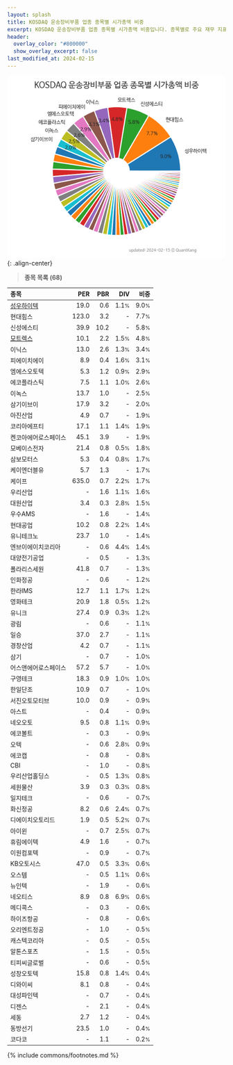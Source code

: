 ```yaml
---
layout: splash
title: KOSDAQ 운송장비부품 업종 종목별 시가총액 비중
excerpt: KOSDAQ 운송장비부품 업종 종목별 시가총액 비중입니다. 종목별로 주요 재무 지표를 함께 표시합니다.
header:
  overlay_color: "#800000"
  show_overlay_excerpt: false
last_modified_at: 2024-02-15
---
```



![KOSDAQ 운송장비부품 업종 종목별 시가총액 비중](/stats/sector/images/kosdaq_업종_운송장비부품_종목.png){: .align-center}


> **종목 목록 (68)**<a id="list"></a>

| **종목** | **PER** | **PBR** | **DIV** | **비중** |
| :------- | ------: | ------: | ------: | -------: |
| [성우하이텍](/015750/) | 19.0 | 0.6 | 1.1<small>%</small> | 9.0<small>%</small> |
| 현대힘스 | 123.0 | 3.2 | - | 7.7<small>%</small> |
| 신성에스티 | 39.9 | 10.2 | - | 5.8<small>%</small> |
| [모트렉스](/118990/) | 10.1 | 2.2 | 1.5<small>%</small> | 4.8<small>%</small> |
| 이닉스 | 13.0 | 2.6 | 1.3<small>%</small> | 3.4<small>%</small> |
| 피에이치에이 | 8.9 | 0.4 | 1.6<small>%</small> | 3.1<small>%</small> |
| 엠에스오토텍 | 5.3 | 1.2 | 0.9<small>%</small> | 2.9<small>%</small> |
| 에코플라스틱 | 7.5 | 1.1 | 1.0<small>%</small> | 2.6<small>%</small> |
| 이녹스 | 13.7 | 1.0 | - | 2.5<small>%</small> |
| 삼기이브이 | 17.9 | 3.2 | - | 2.0<small>%</small> |
| 아진산업 | 4.9 | 0.7 | - | 1.9<small>%</small> |
| 코리아에프티 | 17.1 | 1.1 | 1.4<small>%</small> | 1.9<small>%</small> |
| 켄코아에어로스페이스 | 45.1 | 3.9 | - | 1.9<small>%</small> |
| 모베이스전자 | 21.4 | 0.8 | 0.5<small>%</small> | 1.8<small>%</small> |
| 삼보모터스 | 5.3 | 0.4 | 0.8<small>%</small> | 1.7<small>%</small> |
| 케이엔더블유 | 5.7 | 1.3 | - | 1.7<small>%</small> |
| 케이프 | 635.0 | 0.7 | 2.2<small>%</small> | 1.7<small>%</small> |
| 우리산업 | - | 1.6 | 1.1<small>%</small> | 1.6<small>%</small> |
| 대원산업 | 3.4 | 0.3 | 2.8<small>%</small> | 1.5<small>%</small> |
| 우수AMS | - | 1.6 | - | 1.4<small>%</small> |
| 현대공업 | 10.2 | 0.8 | 2.2<small>%</small> | 1.4<small>%</small> |
| 유니테크노 | 23.7 | 1.0 | - | 1.4<small>%</small> |
| 엔브이에이치코리아 | - | 0.6 | 4.4<small>%</small> | 1.4<small>%</small> |
| 대양전기공업 | - | 0.5 | - | 1.3<small>%</small> |
| 폴라리스세원 | 41.8 | 0.7 | - | 1.3<small>%</small> |
| 인화정공 | - | 0.6 | - | 1.2<small>%</small> |
| 한라IMS | 12.7 | 1.1 | 1.7<small>%</small> | 1.2<small>%</small> |
| 영화테크 | 20.9 | 1.8 | 0.5<small>%</small> | 1.2<small>%</small> |
| 유니크 | 27.4 | 0.9 | 0.3<small>%</small> | 1.2<small>%</small> |
| 광림 | - | 0.6 | - | 1.1<small>%</small> |
| 일승 | 37.0 | 2.7 | - | 1.1<small>%</small> |
| 경창산업 | 4.2 | 0.7 | - | 1.1<small>%</small> |
| 삼기 | - | 0.7 | - | 1.0<small>%</small> |
| 어스앤에어로스페이스 | 57.2 | 5.7 | - | 1.0<small>%</small> |
| 구영테크 | 18.3 | 0.9 | 1.0<small>%</small> | 1.0<small>%</small> |
| 한일단조 | 10.9 | 0.7 | - | 1.0<small>%</small> |
| 서진오토모티브 | 10.0 | 0.9 | - | 0.9<small>%</small> |
| 아스트 | - | 0.4 | - | 0.9<small>%</small> |
| 네오오토 | 9.5 | 0.8 | 1.1<small>%</small> | 0.9<small>%</small> |
| 에코볼트 | - | 0.3 | - | 0.9<small>%</small> |
| 오텍 | - | 0.6 | 2.8<small>%</small> | 0.9<small>%</small> |
| 에코캡 | - | 0.8 | - | 0.8<small>%</small> |
| CBI | - | 1.0 | - | 0.8<small>%</small> |
| 우리산업홀딩스 | - | 0.5 | 1.3<small>%</small> | 0.8<small>%</small> |
| 세원물산 | 3.9 | 0.3 | 0.3<small>%</small> | 0.8<small>%</small> |
| 일지테크 | - | 0.6 | - | 0.7<small>%</small> |
| 화신정공 | 8.2 | 0.6 | 2.4<small>%</small> | 0.7<small>%</small> |
| 디에이치오토리드 | 1.9 | 0.5 | 5.2<small>%</small> | 0.7<small>%</small> |
| 아이윈 | - | 0.7 | 2.5<small>%</small> | 0.7<small>%</small> |
| 휴림에이텍 | 4.9 | 1.6 | - | 0.7<small>%</small> |
| 이원컴포텍 | - | 0.9 | - | 0.7<small>%</small> |
| KB오토시스 | 47.0 | 0.5 | 3.3<small>%</small> | 0.6<small>%</small> |
| 오스템 | - | 0.5 | 1.1<small>%</small> | 0.6<small>%</small> |
| 뉴인텍 | - | 1.9 | - | 0.6<small>%</small> |
| 네오티스 | 8.9 | 0.8 | 6.9<small>%</small> | 0.6<small>%</small> |
| 메디콕스 | - | 0.3 | - | 0.6<small>%</small> |
| 하이즈항공 | - | 0.8 | - | 0.6<small>%</small> |
| 오리엔트정공 | - | 1.0 | - | 0.5<small>%</small> |
| 캐스텍코리아 | - | 0.5 | - | 0.5<small>%</small> |
| 알톤스포츠 | - | 1.5 | - | 0.5<small>%</small> |
| 티피씨글로벌 | - | 0.6 | - | 0.5<small>%</small> |
| 성창오토텍 | 15.8 | 0.8 | 1.4<small>%</small> | 0.4<small>%</small> |
| 디와이씨 | 8.1 | 0.8 | - | 0.4<small>%</small> |
| 대성파인텍 | - | 0.7 | - | 0.4<small>%</small> |
| 디젠스 | - | 2.1 | - | 0.4<small>%</small> |
| 세동 | 2.7 | 1.2 | - | 0.4<small>%</small> |
| 동방선기 | 23.5 | 1.0 | - | 0.4<small>%</small> |
| 코다코 | - | 1.1 | - | 0.2<small>%</small> |

{% include commons/footnotes.md %}